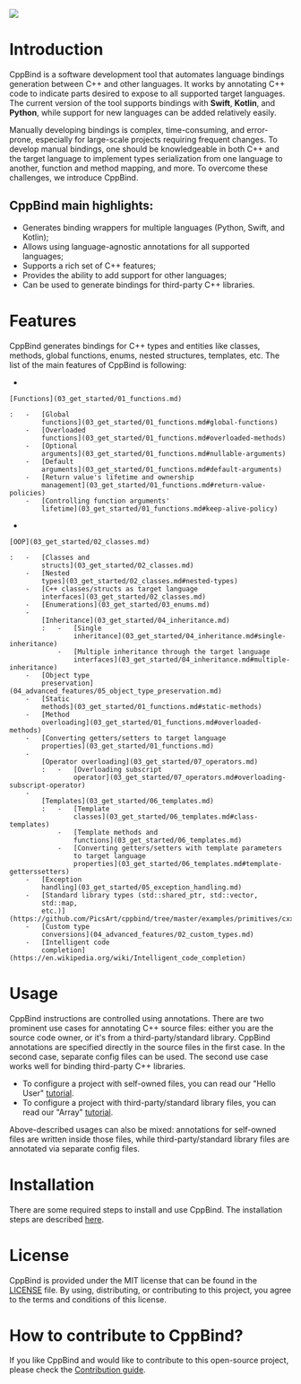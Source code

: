 
![](https://drive.google.com/uc?export=view&id=1ex-4r2ZNZK3f4eYr09me_7TREj8H-wln)

# Introduction

CppBind is a software development tool that automates language bindings
generation between C++ and other languages. It works by annotating C++
code to indicate parts desired to expose to all supported target
languages. The current version of the tool supports bindings with
**Swift**, **Kotlin**, and **Python**, while support for new languages
can be added relatively easily.

Manually developing bindings is complex, time-consuming, and
error-prone, especially for large-scale projects requiring frequent
changes. To develop manual bindings, one should be knowledgeable in both
C++ and the target language to implement types serialization from one
language to another, function and method mapping, and more. To overcome
these challenges, we introduce CppBind.

## CppBind main highlights:

-   Generates binding wrappers for multiple languages (Python, Swift,
    and Kotlin);
-   Allows using language-agnostic annotations for all supported
    languages;
-   Supports a rich set of C++ features;
-   Provides the ability to add support for other languages;
-   Can be used to generate bindings for third-party C++ libraries.

# Features

CppBind generates bindings for C++ types and entities like classes,
methods, global functions, enums, nested structures, templates, etc. The
list of the main features of CppBind is following:

-   

    [Functions](03_get_started/01_functions.md)

    :   -   [Global
            functions](03_get_started/01_functions.md#global-functions)
        -   [Overloaded
            functions](03_get_started/01_functions.md#overloaded-methods)
        -   [Optional
            arguments](03_get_started/01_functions.md#nullable-arguments)
        -   [Default
            arguments](03_get_started/01_functions.md#default-arguments)
        -   [Return value's lifetime and ownership
            management](03_get_started/01_functions.md#return-value-policies)
        -   [Controlling function arguments'
            lifetime](03_get_started/01_functions.md#keep-alive-policy)

-   

    [OOP](03_get_started/02_classes.md)

    :   -   [Classes and
            structs](03_get_started/02_classes.md)
        -   [Nested
            types](03_get_started/02_classes.md#nested-types)
        -   [C++ classes/structs as target language
            interfaces](03_get_started/02_classes.md)
        -   [Enumerations](03_get_started/03_enums.md)
        -   
            [Inheritance](03_get_started/04_inheritance.md)
            :   -   [Single
                    inheritance](03_get_started/04_inheritance.md#single-inheritance)
                -   [Multiple inheritance through the target language
                    interfaces](03_get_started/04_inheritance.md#multiple-inheritance)
        -   [Object type
            preservation](04_advanced_features/05_object_type_preservation.md)
        -   [Static
            methods](03_get_started/01_functions.md#static-methods)
        -   [Method
            overloading](03_get_started/01_functions.md#overloaded-methods)
        -   [Converting getters/setters to target language
            properties](03_get_started/01_functions.md)
        -   
            [Operator overloading](03_get_started/07_operators.md)
            :   -   [Overloading subscript
                    operator](03_get_started/07_operators.md#overloading-subscript-operator)
        -   
            [Templates](03_get_started/06_templates.md)
            :   -   [Template
                    classes](03_get_started/06_templates.md#class-templates)
                -   [Template methods and
                    functions](03_get_started/06_templates.md)
                -   [Converting getters/setters with template parameters
                    to target language
                    properties](03_get_started/06_templates.md#template-getterssetters)
        -   [Exception
            handling](03_get_started/05_exception_handling.md)
        -   [Standard library types (std::shared_ptr, std::vector,
            std::map,
            etc.)](https://github.com/PicsArt/cppbind/tree/master/examples/primitives/cxx/containers)
        -   [Custom type
            conversions](04_advanced_features/02_custom_types.md)
        -   [Intelligent code
            completion](https://en.wikipedia.org/wiki/Intelligent_code_completion)

# Usage

CppBind instructions are controlled using annotations. There are two
prominent use cases for annotating C++ source files: either you are the
source code owner, or it's from a third-party/standard library. CppBind
annotations are specified directly in the source files in the first
case. In the second case, separate config files can be used. The second
use case works well for binding third-party C++ libraries.

-   To configure a project with self-owned files, you can read our
    "Hello User" [tutorial](02_first_steps/04_hello_user.md).
-   To configure a project with third-party/standard library files, you
    can read our "Array" [tutorial](02_first_steps/05_array_tutorial.md).

Above-described usages can also be mixed: annotations for self-owned
files are written inside those files, while third-party/standard library
files are annotated via separate config files.

# Installation

There are some required steps to install and use CppBind. The
installation steps are described [here](02_first_steps/03_installation.md).

# License

CppBind is provided under the MIT license that can be found in the
[LICENSE](https://github.com/PicsArt/cppbind/blob/master/LICENSE) file.
By using, distributing, or contributing to this project, you agree to
the terms and conditions of this license.

# How to contribute to CppBind?

If you like CppBind and would like to contribute to this open-source
project, please check the [Contribution
guide](https://github.com/PicsArt/cppbind/blob/master/docs/CONTRIBUTING.md).
